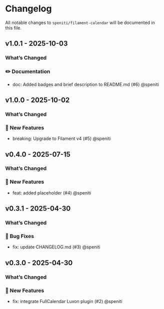 # Changelog

All notable changes to `speniti/filament-calendar` will be documented in this file.

## v1.0.1 - 2025-10-03

### What’s Changed

### ✏️ Documentation

* doc: Added badges and brief description to README.md (#6) @speniti

## v1.0.0 - 2025-10-02

### What’s Changed

### 🚀 New Features

* breaking: Upgrade to Filament v4 (#5) @speniti

## v0.4.0 - 2025-07-15

### What’s Changed

### 🚀 New Features

* feat: added placeholder (#4) @speniti

## v0.3.1 - 2025-04-30

### What’s Changed

### 🐞 Bug Fixes

* fix: update CHANGELOG.md (#3) @speniti

## v0.3.0 - 2025-04-30

### What’s Changed

### 🚀 New Features

* fix: integrate FullCalendar Luxon plugin (#2) @speniti
